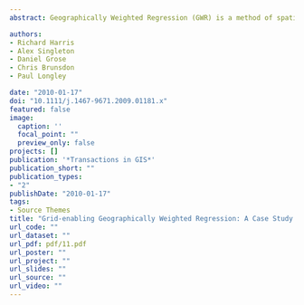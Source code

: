 ```yaml
---
abstract: Geographically Weighted Regression (GWR) is a method of spatial statistical analysis used to explore geographical differences in the effect of one or more predictor variables upon a response variable. However, as a form of local analysis, it does not scale well to (especially) large data sets because of the repeated processes of fitting and then comparing multiple regression surfaces. A solution is to make use of developing grid infrastructures, such as that provided by the National Grid Service (NGS) in the UK, treating GWR as an “embarrassing parallel” problem and building on existing software platforms to provide a bridge between an open source implementation of GWR (in R) and the grid system. To demonstrate the approach, we apply it to a case study of participation in Higher Education, using GWR to detect spatial variation in social, cultural and demographic indicators of participation.

authors:
- Richard Harris
- Alex Singleton
- Daniel Grose
- Chris Brunsdon
- Paul Longley

date: "2010-01-17"
doi: "10.1111/j.1467-9671.2009.01181.x"
featured: false
image:
  caption: ''
  focal_point: ""
  preview_only: false
projects: []
publication: '*Transactions in GIS*'
publication_short: ""
publication_types:
- "2"
publishDate: "2010-01-17"
tags:
- Source Themes
title: "Grid-enabling Geographically Weighted Regression: A Case Study of Participation in Higher Education in England"
url_code: ""
url_dataset: ""
url_pdf: pdf/11.pdf
url_poster: ""
url_project: ""
url_slides: ""
url_source: ""
url_video: ""
---
```


